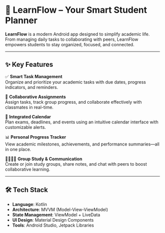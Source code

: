 # 📘 LearnFlow – Your Smart Student Planner

**LearnFlow** is a modern Android app designed to simplify academic life. From managing daily tasks to collaborating with peers, LearnFlow empowers students to stay organized, focused, and connected.

---

## ✨ Key Features

✅ **Smart Task Management**  
Organize and prioritize your academic tasks with due dates, progress indicators, and reminders.

👥 **Collaborative Assignments**  
Assign tasks, track group progress, and collaborate effectively with classmates in real-time.

📅 **Integrated Calendar**  
Plan exams, deadlines, and events using an intuitive calendar interface with customizable alerts.

📊 **Personal Progress Tracker**  
View academic milestones, achievements, and performance summaries—all in one place.

👨‍👩‍👧‍👦 **Group Study & Communication**  
Create or join study groups, share notes, and chat with peers to boost collaborative learning.

---

## 🛠 Tech Stack

- **Language**: Kotlin  
- **Architecture**: MVVM (Model-View-ViewModel)  
- **State Management**: ViewModel + LiveData  
- **UI Design**: Material Design Components  
- **Tools**: Android Studio, Jetpack Libraries
